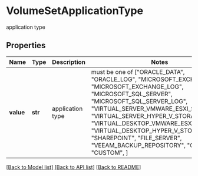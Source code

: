 # VolumeSetApplicationType

application type

## Properties
Name | Type | Description | Notes
------------ | ------------- | ------------- | -------------
**value** | **str** | application type |  must be one of ["ORACLE_DATA", "ORACLE_LOG", "MICROSOFT_EXCHANGE", "MICROSOFT_EXCHANGE_LOG", "MICROSOFT_SQL_SERVER", "MICROSOFT_SQL_SERVER_LOG", "VIRTUAL_SERVER_VMWARE_ESXI_STORAGE", "VIRTUAL_SERVER_HYPER_V_STORAGE", "VIRTUAL_DESKTOP_VMWARE_ESXI_STORAGE", "VIRTUAL_DESKTOP_HYPER_V_STORAGE", "SHAREPOINT", "FILE_SERVER", "VEEAM_BACKUP_REPOSITORY", "OTHER", "CUSTOM", ]

[[Back to Model list]](../README.md#documentation-for-models) [[Back to API list]](../README.md#documentation-for-api-endpoints) [[Back to README]](../README.md)



